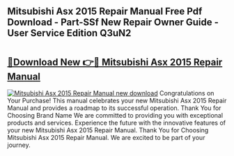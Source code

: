 ## Mitsubishi Asx 2015 Repair Manual Free Pdf Download - Part-SSf New Repair Owner Guide - User Service Edition Q3uN2

# <h2><a href="http://bc5026.oget.top/?id=Mitsubishi+Asx+2015+Repair+Manual">🔗Download New 👉🔴 Mitsubishi Asx 2015 Repair Manual</a></h2>

[![Mitsubishi Asx 2015 Repair Manual new download](https://i.imgur.com/5g1atiW.png)](http://bc5026.oget.top/?id=Mitsubishi+Asx+2015+Repair+Manual)
Congratulations on Your Purchase! This manual celebrates your new Mitsubishi Asx 2015 Repair Manual and provides a roadmap to its successful operation. Thank You for Choosing Brand Name We are committed to providing you with exceptional products and services. Experience the future with the innovative features of your new Mitsubishi Asx 2015 Repair Manual. Thank You for Choosing Mitsubishi Asx 2015 Repair Manual. We are excited to be part of your journey.
